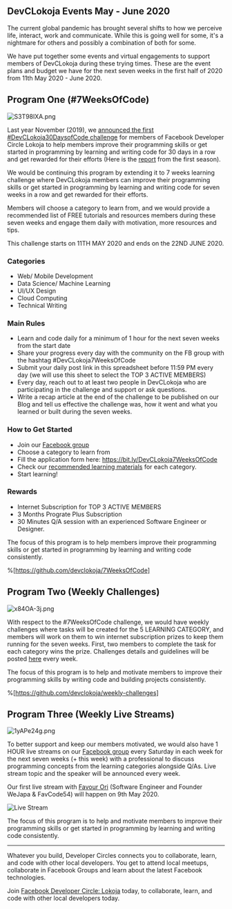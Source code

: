 ## DevCLokoja Events May - June 2020

The current global pandemic has brought several shifts to how we perceive life, interact, work and communicate. While this is going well for some, it's a nightmare for others and possibly a combination of both for some.

We have put together some events and virtual engagements to support members of DevCLokoja during these trying times. These are the event plans and budget we have for the next seven weeks in the first half of 2020 from 11th May 2020 - June 2020.


## Program One (#7WeeksOfCode)

![S3T98lXA.png](https://cdn.hashnode.com/res/hashnode/image/upload/v1588872260117/qrNwMiSic.png)


Last year November (2019), we [announced the first #DevCLokoja30DaysofCode challenge](https://facebook.com/groups/devclokoja/permalink/2564914083584282/) for members of Facebook Developer Circle Lokoja to help members improve their programming skills or get started in programming by learning and writing code for 30 days in a row and get rewarded for their efforts (Here is the [report](https://devclokoja.hashnode.dev/devclokoja30daysofcode-season-i-recap-ck5pglsff0639qps1i39r8jh4) from the first season).

We would be continuing this program by extending it to 7 weeks learning challenge where DevCLokoja members can improve their programming skills or get started in programming by learning and writing code for seven weeks in a row and get rewarded for their efforts.

Members will choose a category to learn from, and we would provide a recommended list of FREE tutorials and resources members during these seven weeks and engage them daily with motivation, more resources and tips.

This challenge starts on 11TH MAY 2020 and ends on the 22ND JUNE 2020.

### Categories

- Web/ Mobile Development
- Data Science/ Machine Learning
- UI/UX Design
- Cloud Computing
- Technical Writing

### Main Rules

- Learn and code daily for a minimum of 1 hour for the next seven weeks from the start date
- Share your progress every day with the community on the FB group with the hashtag #DevCLokoja7WeeksOfCode
- Submit your daily post link in this spreadsheet before 11:59 PM every day (we will use this sheet to select the TOP 3 ACTIVE MEMBERS)
- Every day, reach out to at least two people in DevCLokoja who are participating in the challenge and support or ask questions.
- Write a recap article at the end of the challenge to be published on our Blog and tell us effective the challenge was, how it went and what you learned or built during the seven weeks.

### How to Get Started

- Join our [Facebook group](https://facebook.com/groups/devclokoja)
- Choose a category to learn from
- Fill the application form here: https://bit.ly/DevCLokoja7WeeksOfCode
- Check our [recommended learning materials](https://github.com/devclokoja/resources) for each category.
- Start learning!

### Rewards

- Internet Subscription for TOP 3 ACTIVE MEMBERS
- 3 Months Prograte Plus Subscription
- 30 Minutes Q/A session with an experienced Software Engineer or Designer.

The focus of this program is to help members improve their programming skills or get started in programming by learning and writing code consistently.

%[https://github.com/devclokoja/7WeeksOfCode]

## Program Two (Weekly Challenges)

![x84OA-3j.png](https://cdn.hashnode.com/res/hashnode/image/upload/v1588872349664/5RKQN7gyi.png)

With respect to the #7WeeksOfCode challenge, we would have weekly challenges where tasks will be created for the 5 LEARNING CATEGORY, and members will work on them to win internet subscription prizes to keep them running for the seven weeks. First, two members to complete the task for each category wins the prize. Challenges details and guidelines will be posted [here](https://github.com/devclokoja/weekly-challenges) every week.

The focus of this program is to help and motivate members to improve their programming skills by writing code and building projects consistently.

%[https://github.com/devclokoja/weekly-challenges]

## Program Three (Weekly Live Streams)

![1yAPe24g.png](https://cdn.hashnode.com/res/hashnode/image/upload/v1588872362975/coLdrG-mY.png)

To better support and keep our members motivated, we would also have 1 HOUR live streams on our [Facebook group](https://facebook.com/groups/devclokoja) every Saturday in each week for the next seven weeks (+ this week) with a professional to discuss programming concepts from the learning categories alongside Q/As. Live stream topic and the speaker will be announced every week.

Our first live stream with [Favour Ori](https://twitter.com/favouroncode) (Software Engineer and Founder WeJapa & FavCode54) will happen on 9th May 2020. 

![Live Stream](https://cdn.hashnode.com/res/hashnode/image/upload/v1588872393770/PTx2VJc29.png)

The focus of this program is to help and motivate members to improve their programming skills or get started in programming by learning and writing code consistently.

---

Whatever you build, Developer Circles connects you to collaborate, learn, and code with other local developers. You get to attend local meetups, collaborate in Facebook Groups and learn about the latest Facebook technologies.

Join [Facebook Developer Circle: Lokoja](https://web.facebook.com/groups/devclokoja/) today, to collaborate, learn, and code with other local developers today.